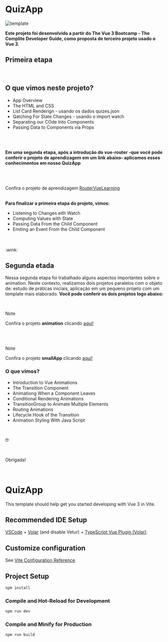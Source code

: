 # QuizApp

![template](https://drive.google.com/13XbjsFwtpzH0z6Mgz4wesnSFCDkSIemj)

**Este projeto foi desenvolvido a partir do The Vue 3 Bootcamp - The Complite Developer Guide, como proposta de terceiro projeto usado o Vue 3.**

## Primeira etapa

<br>

## O que vimos neste projeto?
- App Overview
- The HTML and CSS
- List Card Renderign - usando os dados quizes.json
- Qatching For State Changes - usando o import watch
- Separating our COde Into Components
- Passing Data to Components via Props

<br>
<br>

**Em uma segunda etapa, após a introdução do vue-router -que você pode conferir o projeto de aprendizagem em um link abaixo- aplicamos esses conhecimentos em nosso QuizApp**

<br>
<br>

Confira o projeto de aprendizagem [RouterVueLearning](https://github.com/AmandaMatar/RouterVueLearning)
<br>
<br>

**Para finalizar a primeira etapa do projeto, vimos:**
- Listening to Changes eith Watch
- Computing Values with State
- Passing Data From the Child Component
- Emiting an Event From the Child Component

<br>
<br>
 :wink:

## Segunda etada

Nessa segunda etapa foi trabalhado alguns aspectos importantes sobre o animation. Neste contexto, realizamos dois projetos paralelos com o objeto de: estudo de práticas iniciais, aplicação em um pequeno projeto com um template mais elaborado. **Você pode conferir os dois projetos logo abaixo:**

 <br>

> [!NOTE]
> Confira o projeto **animation** clicando [aqui!](https://github.com/AmandaMatar/animation)

<br>
<br>

> [!NOTE]
> Confira o projeto **smallApp** clicando [aqui!](https://github.com/AmandaMatar/smallApp)

### O que vimos?

- Introduction to Vue Animations
- The Transition Component
- Animationg When a Component Leaves
- Conditional Rendering Animations
- TransitionGroup to Animate Multiple Elements
- Routing Animations
- Lifecycle Hook of the Transition
- Animation Styling With Java Script

 <br>

:nerd_face:

 <br>

 Obrigada!

 <br>
 
 
# QuizApp

This template should help get you started developing with Vue 3 in Vite.

## Recommended IDE Setup

[VSCode](https://code.visualstudio.com/) + [Volar](https://marketplace.visualstudio.com/items?itemName=Vue.volar) (and disable Vetur) + [TypeScript Vue Plugin (Volar)](https://marketplace.visualstudio.com/items?itemName=Vue.vscode-typescript-vue-plugin).

## Customize configuration

See [Vite Configuration Reference](https://vitejs.dev/config/).

## Project Setup

```sh
npm install
```

### Compile and Hot-Reload for Development

```sh
npm run dev
```

### Compile and Minify for Production

```sh
npm run build
```
